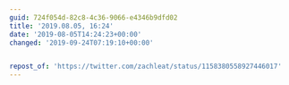 ```yaml
---
guid: 724f054d-82c8-4c36-9066-e4346b9dfd02
title: '2019.08.05, 16:24'
date: '2019-08-05T14:24:23+00:00'
changed: '2019-09-24T07:19:10+00:00'


repost_of: 'https://twitter.com/zachleat/status/1158380558927446017'
---
```


